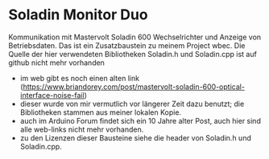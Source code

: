 # Soladin Monitor Duo
Kommunikation mit Mastervolt Soladin 600 Wechselrichter und Anzeige von Betriebsdaten.
Das ist ein Zusatzbaustein zu meinem Project wbec.
Die Quelle der hier verwendeten Bibliotheken Soladin.h und Soladin.cpp ist auf github nicht mehr vorhanden
- im web gibt es noch einen alten link (https://www.briandorey.com/post/mastervolt-soladin-600-optical-interface-noise-fail)
- dieser wurde von mir vermutlich vor längerer Zeit dazu benutzt; die Bibliotheken stammen aus meiner lokalen Kopie.
- auch im Arduino Forum findet sich ein 10 Jahre alter Post, auch hier sind alle web-links nicht mehr vorhanden.
- zu den Lizenzen dieser Bausteine siehe die header von Soladin.h und Soladin.cpp.
